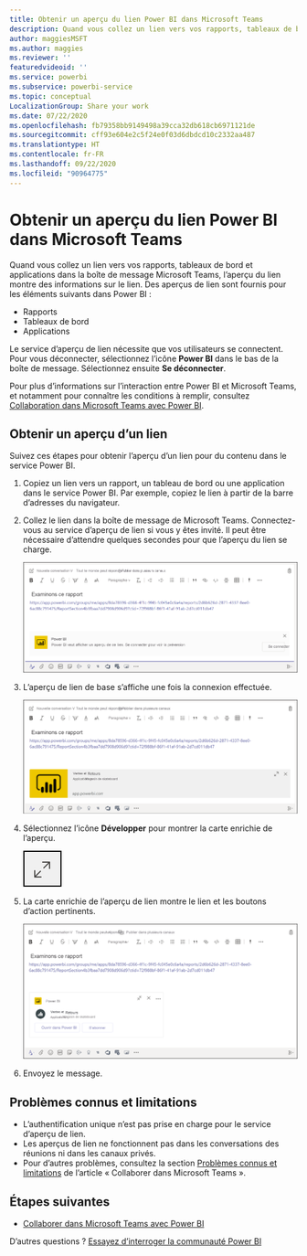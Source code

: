 ```yaml
---
title: Obtenir un aperçu du lien Power BI dans Microsoft Teams
description: Quand vous collez un lien vers vos rapports, tableaux de bord et applications dans la boîte de message Microsoft Teams, l’aperçu du lien montre des informations sur le lien.
author: maggiesMSFT
ms.author: maggies
ms.reviewer: ''
featuredvideoid: ''
ms.service: powerbi
ms.subservice: powerbi-service
ms.topic: conceptual
LocalizationGroup: Share your work
ms.date: 07/22/2020
ms.openlocfilehash: fb79358bb9149498a39cca32db618cb6971121de
ms.sourcegitcommit: cff93e604e2c5f24e0f03d6dbdcd10c2332aa487
ms.translationtype: HT
ms.contentlocale: fr-FR
ms.lasthandoff: 09/22/2020
ms.locfileid: "90964775"
---
```

# <a name="get-a-power-bi-link-preview-in-microsoft-teams"></a>Obtenir un aperçu du lien Power BI dans Microsoft Teams

Quand vous collez un lien vers vos rapports, tableaux de bord et applications dans la boîte de message Microsoft Teams, l’aperçu du lien montre des informations sur le lien. Des aperçus de lien sont fournis pour les éléments suivants dans Power BI :

- Rapports
- Tableaux de bord
- Applications

Le service d’aperçu de lien nécessite que vos utilisateurs se connectent. Pour vous déconnecter, sélectionnez l’icône **Power BI** dans le bas de la boîte de message. Sélectionnez ensuite **Se déconnecter**.

Pour plus d’informations sur l’interaction entre Power BI et Microsoft Teams, et notamment pour connaître les conditions à remplir, consultez [Collaboration dans Microsoft Teams avec Power BI](service-collaborate-microsoft-teams.md).

## <a name="get-a-link-preview"></a>Obtenir un aperçu d’un lien

Suivez ces étapes pour obtenir l’aperçu d’un lien pour du contenu dans le service Power BI.

1. Copiez un lien vers un rapport, un tableau de bord ou une application dans le service Power BI. Par exemple, copiez le lien à partir de la barre d’adresses du navigateur.

1. Collez le lien dans la boîte de message de Microsoft Teams. Connectez-vous au service d’aperçu de lien si vous y êtes invité. Il peut être nécessaire d’attendre quelques secondes pour que l’aperçu du lien se charge.

    ![Capture d’écran de la connexion à Power BI Bot](media/service-teams-link-preview/service-teams-link-preview-sign-in-needed.png)

1. L’aperçu de lien de base s’affiche une fois la connexion effectuée.

    ![Capture d’écran de l’aperçu du lien de base](media/service-teams-link-preview/service-teams-link-preview-basic.png)

1. Sélectionnez l’icône **Développer** pour montrer la carte enrichie de l’aperçu.

    ![Capture d’écran de l’icône Développer](media/service-teams-link-preview/service-teams-link-preview-expand-icon.png)

1. La carte enrichie de l’aperçu de lien montre le lien et les boutons d’action pertinents.

    ![Capture d’écran de la fiche complète de l’aperçu du lien](media/service-teams-link-preview/service-teams-link-preview-nice-card.png)

1. Envoyez le message.

## <a name="known-issues-and-limitations"></a>Problèmes connus et limitations

- L’authentification unique n’est pas prise en charge pour le service d’aperçu de lien.
- Les aperçus de lien ne fonctionnent pas dans les conversations des réunions ni dans les canaux privés.
- Pour d’autres problèmes, consultez la section [Problèmes connus et limitations](service-collaborate-microsoft-teams.md#known-issues-and-limitations) de l’article « Collaborer dans Microsoft Teams ».

## <a name="next-steps"></a>Étapes suivantes

- [Collaborer dans Microsoft Teams avec Power BI](service-collaborate-microsoft-teams.md)

D’autres questions ? [Essayez d’interroger la communauté Power BI](https://community.powerbi.com/)
